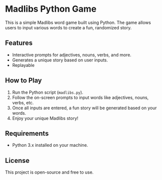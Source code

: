 
# Madlibs Python Game

This is a simple Madlibs word game built using Python. The game allows users to input various words to create a fun, randomized story.

## Features
- Interactive prompts for adjectives, nouns, verbs, and more.
- Generates a unique story based on user inputs.
- Replayable 

## How to Play
1. Run the Python script (`madlibs.py`).
2. Follow the on-screen prompts to input words like adjectives, nouns, verbs, etc.
3. Once all inputs are entered, a fun story will be generated based on your words.
4. Enjoy your unique Madlibs story!

## Requirements
- Python 3.x installed on your machine.

## License
This project is open-source and free to use.
